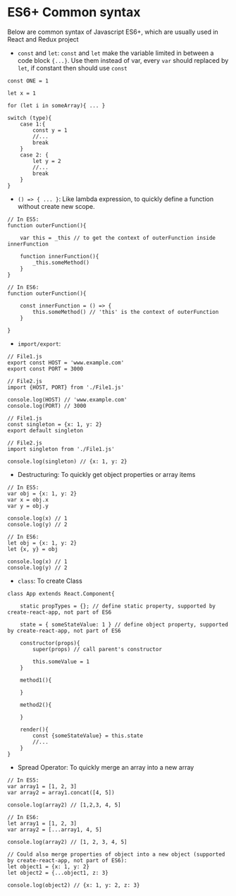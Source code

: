 # ES6+ Common syntax
Below are common syntax of Javascript ES6+, which are usually used in React and Redux project

* `const` and `let`: `const` and `let` make the variable limited in between a code block `{...}`. Use them instead of var, every `var` should replaced by `let`, if constant then should use `const`
````
const ONE = 1

let x = 1

for (let i in someArray){ ... }

switch (type){
    case 1:{
        const y = 1
        //...
        break
    }
    case 2: {
        let y = 2
        //...
        break
    }
}
````

* `() => { ... }`: Like lambda expression, to quickly define a function without create new scope.
````
// In ES5:
function outerFunction(){
    
    var this = _this // to get the context of outerFunction inside innerFunction

    function innerFunction(){
        _this.someMethod()
    }
}

// In ES6:
function outerFunction(){
    
    const innerFunction = () => {
        this.someMethod() // 'this' is the context of outerFunction
    }

}
````

* `import/export`: 
````
// File1.js
export const HOST = 'www.example.com'
export const PORT = 3000 
````
````
// File2.js
import {HOST, PORT} from './File1.js'

console.log(HOST) // 'www.example.com'
console.log(PORT) // 3000
````

````
// File1.js
const singleton = {x: 1, y: 2}
export default singleton
````
````
// File2.js
import singleton from './File1.js'

console.log(singleton) // {x: 1, y: 2}
````

* Destructuring: To quickly get object properties or array items
````
// In ES5:
var obj = {x: 1, y: 2}
var x = obj.x
var y = obj.y

console.log(x) // 1
console.log(y) // 2

// In ES6:
let obj = {x: 1, y: 2}
let {x, y} = obj

console.log(x) // 1
console.log(y) // 2
````

* `class`: To create Class
````
class App extends React.Component{

    static propTypes = {}; // define static property, supported by create-react-app, not part of ES6
    
    state = { someStateValue: 1 } // define object property, supported by create-react-app, not part of ES6
    
    constructor(props){
        super(props) // call parent's constructor

        this.someValue = 1
    }

    method1(){
        
    }

    method2(){

    }

    render(){
        const {someStateValue} = this.state
        //...
    }
}
````

* Spread Operator: To quickly merge an array into a new array
````
// In ES5:
var array1 = [1, 2, 3]
var array2 = array1.concat([4, 5])

console.log(array2) // [1,2,3, 4, 5]

// In ES6: 
let array1 = [1, 2, 3]
var array2 = [...array1, 4, 5]

console.log(array2) // [1, 2, 3, 4, 5]

// Could also merge properties of object into a new object (supported by create-react-app, not part of ES6):
let object1 = {x: 1, y: 2}
let object2 = {...object1, z: 3}

console.log(object2) // {x: 1, y: 2, z: 3}
````





